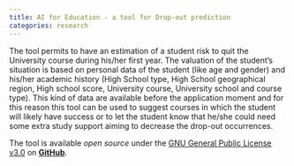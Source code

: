 ```yaml
---
title: AI for Education - a tool for Drop-out prediction
categories: research
---
```


The tool permits to have an estimation of a student risk to quit the University
course during his/her first year. The valuation of the student’s situation is
based on personal data of the student (like age and gender) and his/her academic
history (High School type, High School geographical region, High school score,
University course, University school and course type). This kind of data are
available before the application moment and for this reason this tool can be
used to suggest courses in which the student will likely have success or to let
the student know that he/she could need some extra study support aiming to
decrease the drop-out occurrences.

The tool is available *open source* under the  [GNU General Public License
v3.0](https://github.com/spaces-team/DOCtor/blob/master/LICENSE) on
[**GitHub**](https://github.com/spaces-team/DOCtor).
